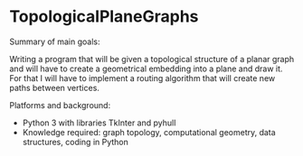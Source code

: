# TopologicalPlaneGraphs

Summary of main goals:

Writing a program that will be given a topological structure of a planar graph and will have to create a geometrical embedding into a plane and draw it. For that I will have to implement a routing algorithm that will create new paths between vertices.

Platforms and background:
* Python 3 with libraries TkInter and pyhull
* Knowledge required: graph topology, computational geometry, data structures, coding in Python
